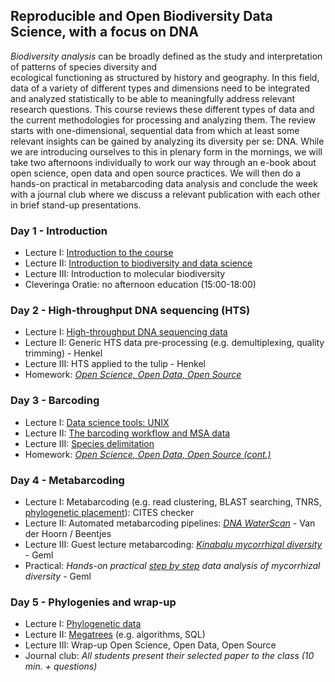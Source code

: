 Reproducible and Open Biodiversity Data Science, with a focus on DNA
--------------------------------------------------------------------
_Biodiversity analysis_ can be broadly defined as the study and interpretation of patterns of species diversity and  
ecological functioning as structured by history and geography. In this field, data of a variety of different
types and dimensions need to be integrated and analyzed statistically to be able to meaningfully address relevant 
research questions. This course reviews these different types of data and the current methodologies for processing and
analyzing them. The review starts with one-dimensional, sequential data from which at least some relevant insights can
be gained by analyzing its diversity per se: DNA. While we are introducing ourselves to this in plenary form in the 
mornings, we will take two afternoons individually to work our way through an e-book about open science, open data and
open source practices. We will then do a hands-on practical in metabarcoding data analysis and conclude the week with 
a journal club where we discuss a relevant publication with each other in brief stand-up presentations.

### Day 1 - Introduction

- Lecture I: [Introduction to the course](w1d1/lecture1.md)
- Lecture II: [Introduction to biodiversity and data science](w1d1/lecture2.md)
- Lecture III: Introduction to molecular biodiversity
- Cleveringa Oratie: no afternoon education (15:00-18:00)

### Day 2 - High-throughput DNA sequencing (HTS)
<!-- Christiaan Henkel probably available, will confirm 2017-10-05 -->
- Lecture I: [High-throughput DNA sequencing data](w1d2/lecture1.md)
- Lecture II: Generic HTS data pre-processing (e.g. demultiplexing, quality trimming) - Henkel
- Lecture III: HTS applied to the tulip - Henkel
- Homework: _[Open Science, Open Data, Open Source](https://pfern.github.io/OSODOS/gitbook/)_

### Day 3 - Barcoding

- Lecture I: [Data science tools: UNIX](w1d3/lecture1.md)
- Lecture II: [The barcoding workflow and MSA data](w1d3/lecture2.md)
- Lecture III: [Species delimitation](w1d3/lecture3.md)
- Homework: _[Open Science, Open Data, Open Source (cont.)](https://pfern.github.io/OSODOS/gitbook/)_

### Day 4 - Metabarcoding

- Lecture I: Metabarcoding (e.g. read clustering, BLAST searching, TNRS, [phylogenetic placement](https://github.com/Pbdas/epa-ng)): CITES checker
- Lecture II: Automated metabarcoding pipelines: _[DNA WaterScan](http://gieskesstrijbisfonds.nl/projecten/dna-bibliotheek-waterdiertjes/)_ - Van der Hoorn / Beentjes
- Lecture III: Guest lecture metabarcoding: _[Kinabalu mycorrhizal diversity](http://doi.org/10.1111/nph.14566)_ - Geml
- Practical: _Hands-on practical [step by step](Metabarcoding.md) data analysis of mycorrhizal diversity_ - Geml

### Day 5 - Phylogenies and wrap-up

- Lecture I: [Phylogenetic data](w1d5/lecture1.md)
- Lecture II: [Megatrees](w1d5/lecture2.md) (e.g. algorithms, SQL)
- Lecture III: Wrap-up Open Science, Open Data, Open Source
- Journal club: _All students present their selected paper to the class (10 min. + questions)_
